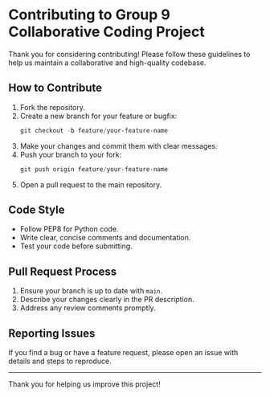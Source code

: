 # Contributing to Group 9 Collaborative Coding Project

Thank you for considering contributing! Please follow these guidelines to help us maintain a collaborative and high-quality codebase.

## How to Contribute
1. Fork the repository.
2. Create a new branch for your feature or bugfix:
	```powershell
	git checkout -b feature/your-feature-name
	```
3. Make your changes and commit them with clear messages.
4. Push your branch to your fork:
	```powershell
	git push origin feature/your-feature-name
	```
5. Open a pull request to the main repository.

## Code Style
- Follow PEP8 for Python code.
- Write clear, concise comments and documentation.
- Test your code before submitting.

## Pull Request Process
1. Ensure your branch is up to date with `main`.
2. Describe your changes clearly in the PR description.
3. Address any review comments promptly.

## Reporting Issues
If you find a bug or have a feature request, please open an issue with details and steps to reproduce.

---
Thank you for helping us improve this project!
